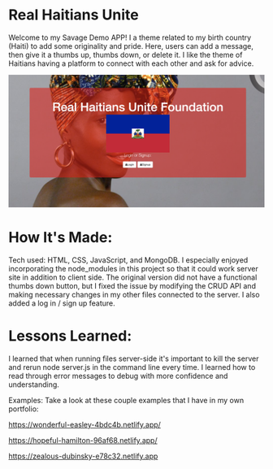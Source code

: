 # Real Haitians Unite

Welcome to my Savage Demo APP! I a theme related to my birth country (Haiti) to add some originality and pride. Here, users can add a message, then give it a thumbs up, thumbs down, or delete it. I like the theme of Haitians having a platform to connect with each other and ask for advice.

![Real Haitians Unite](background2.jpg)

# How It's Made:
Tech used: HTML, CSS, JavaScript, and MongoDB. I especially enjoyed incorporating the node_modules in this project so that it could work server site in addition to client side. The original version did not have a functional thumbs down button, but I fixed the issue by modifying the CRUD API and making necessary changes in my other files connected to the server. I also added a log in / sign up feature.



# Lessons Learned:
I learned that when running files server-side it's important to kill the server and rerun node server.js in the command line every time. I learned how to read through error messages to debug with more confidence and understanding.

Examples:
Take a look at these couple examples that I have in my own portfolio:

https://wonderful-easley-4bdc4b.netlify.app/

https://hopeful-hamilton-96af68.netlify.app/

https://zealous-dubinsky-e78c32.netlify.app
